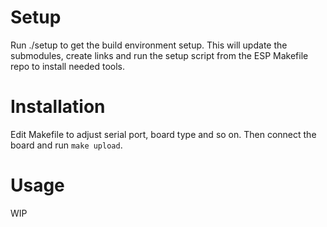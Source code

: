 # Setup

Run ./setup to get the build environment setup. This will update the
submodules, create links and run the setup script from the ESP Makefile
repo to install needed tools.

# Installation

Edit Makefile to adjust serial port, board type and so on. Then connect the
board and run `make upload`.

# Usage

WIP
